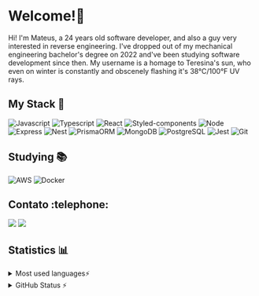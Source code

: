 # Welcome!👋
Hi! I'm Mateus, a 24 years old software developer, and also a guy very interested in reverse engineering. I've dropped out of my mechanical engineering bachelor's degree on 2022 and've been studying software development since then. My username is a homage to Teresina's sun, who even on winter is constantly and obscenely flashing it's 38°C/100°F UV rays.

## My Stack 🔧

![Javascript](https://img.shields.io/badge/JavaScript-323330?style=for-the-badge&logo=javascript&logoColor=F7DF1E)
![Typescript](https://img.shields.io/badge/TypeScript-007ACC?style=for-the-badge&logo=typescript&logoColor=white
)
![React](https://img.shields.io/badge/React-20232A?style=for-the-badge&logo=react&logoColor=61DAFB
)
![Styled-components](https://img.shields.io/badge/styled--components-DB7093?style=for-the-badge&logo=styled-components&logoColor=white
)
![Node](https://img.shields.io/badge/Node%20js-339933?style=for-the-badge&logo=nodedotjs&logoColor=white
)
![Express](https://img.shields.io/badge/Express%20js-000000?style=for-the-badge&logo=express&logoColor=white
)
![Nest](https://img.shields.io/badge/nestjs-E0234E?style=for-the-badge&logo=nestjs&logoColor=white
)
![PrismaORM](https://img.shields.io/badge/Prisma-3982CE?style=for-the-badge&logo=Prisma&logoColor=white
)
![MongoDB](https://img.shields.io/badge/MongoDB-4EA94B?style=for-the-badge&logo=mongodb&logoColor=white
)
![PostgreSQL](https://img.shields.io/badge/PostgreSQL-316192?style=for-the-badge&logo=postgresql&logoColor=white
)
![Jest](https://img.shields.io/badge/Jest-C21325?style=for-the-badge&logo=jest&logoColor=white
)
![Git](https://img.shields.io/badge/GIT-E44C30?style=for-the-badge&logo=git&logoColor=white
)

## Studying 📚
![AWS](https://img.shields.io/badge/Amazon_AWS-FF9900?style=for-the-badge&logo=amazonaws&logoColor=white)
![Docker](https://img.shields.io/badge/Docker-2CA5E0?style=for-the-badge&logo=docker&logoColor=white)
<div>
  <h2>Contato :telephone:</h2>
  <a href="https://www.linkedin.com/in/mateus-brandao-oliveira/" target="_blank"><img src="https://img.shields.io/badge/-LinkedIn-%230077B5?style=for-the-badge&logo=linkedin&logoColor=white" target="_blank"></a> 
  <a href="mailto:mateusbrandao1234@gmail.com"><img src="https://img.shields.io/badge/-Gmail-%23333?style=for-the-badge&logo=gmail&logoColor=white" target="_blank"></a>
    <br>
</div>

## Statistics 📊
<details>
    <summary>Most used languages⚡</summary>

![Top Langs](https://github-readme-stats.vercel.app/api/top-langs/?username=SolForte&theme=dracula&layout=donut)]
</details>
<details>
    <summary>GitHub Status ⚡</summary>
    
![GitHub stats](https://github-readme-stats.vercel.app/api?username=SolForte&show_icons=true&theme=dracula)
</details>


<!--
**SolForte/SolForte** is a ✨ _special_ ✨ repository because its `README.md` (this file) appears on your GitHub profile.

Here are some ideas to get you started:

- 🔭 I’m currently working on ...
- 🌱 I’m currently learning ...
- 👯 I’m looking to collaborate on ...
- 🤔 I’m looking for help with ...
- 💬 Ask me about ...
- 📫 How to reach me: ...
- 😄 Pronouns: ...
- ⚡ Fun fact: ...
-->
